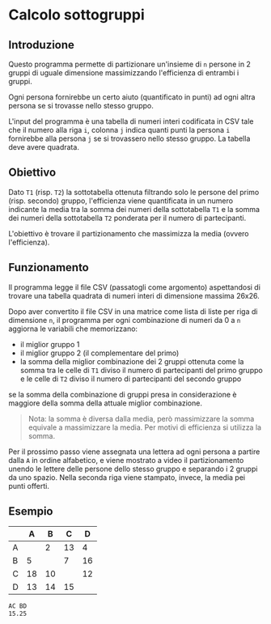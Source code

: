 # Calcolo sottogruppi

## Introduzione

Questo programma permette di partizionare un'insieme di ``n`` persone
in 2 gruppi di uguale dimensione massimizzando l'efficienza di entrambi i gruppi.

Ogni persona fornirebbe un certo aiuto (quantificato in punti) ad ogni altra persona se si trovasse nello stesso gruppo.

L'input del programma è una tabella di numeri interi codificata in CSV tale che il numero alla riga ``i``, colonna ``j`` indica quanti punti la persona ``i`` fornirebbe alla persona ``j`` se si trovassero nello stesso gruppo. La tabella deve avere quadrata.

## Obiettivo

Dato ``T1`` (risp. ``T2``) la sottotabella ottenuta filtrando solo le persone del primo (risp. secondo) gruppo, l'efficienza viene quantificata in un numero indicante la media tra la somma dei numeri della sottotabella ``T1`` e la somma dei numeri della sottotabella ``T2`` ponderata per il numero di partecipanti.

L'obiettivo è trovare il partizionamento che massimizza la media (ovvero l'efficienza).

## Funzionamento

Il programma legge il file CSV (passatogli come argomento) aspettandosi di trovare una tabella quadrata di numeri interi di dimensione massima 26x26.

Dopo aver convertito il file CSV in una matrice come lista di liste per riga di dimensione ``n``, il programma per ogni combinazione di numeri da 0 a ``n`` aggiorna le variabili che memorizzano:

- il miglior gruppo 1
- il miglior gruppo 2 (il complementare del primo)
- la somma della miglior combinazione dei 2 gruppi ottenuta come la somma tra le celle di ``T1`` diviso il numero di partecipanti del primo gruppo e le celle di ``T2`` diviso il numero di partecipanti del secondo gruppo

se la somma della combinazione di gruppi presa in considerazione è maggiore della somma della attuale miglior combinazione.

> Nota: la somma è diversa dalla media, però massimizzare la somma equivale a massimizzare la media. Per motivi di efficienza si utilizza la somma.

Per il prossimo passo viene assegnata una lettera ad ogni persona a partire dalla ``A`` in ordine alfabetico, e viene mostrato a video il partizionamento unendo le lettere delle persone dello stesso gruppo e separando i 2 gruppi da uno spazio.
Nella seconda riga viene stampato, invece, la media pei punti offerti.

## Esempio

|   | A | B | C | D |
|---|---|---|---|---|
| A |   | 2 | 13| 4 |
| B | 5 |   | 7 | 16|
| C | 18| 10|   | 12|
| D | 13| 14| 15|   |

```bash
AC BD
15.25
```
